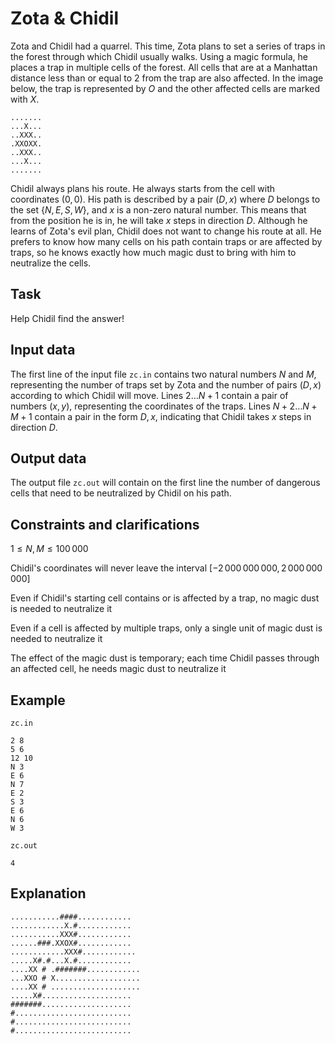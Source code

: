 # Zota & Chidil

Zota and Chidil had a quarrel. This time, Zota plans to set a series of traps in the forest through which Chidil usually walks. Using a magic formula, he places a trap in multiple cells of the forest. All cells that are at a Manhattan distance less than or equal to $2$ from the trap are also affected. In the image below, the trap is represented by $O$ and the other affected cells are marked with $X$.
```
.......
...X...
..XXX..
.XXOXX.
..XXX..
...X...
....... 
```
Chidil always plans his route. He always starts from the cell with coordinates $(0,0)$. His path is described by a pair $(D, x)$ where $D$ belongs to the set $\{N, E, S, W\}$, and $x$ is a non-zero natural number. This means that from the position he is in, he will take $x$ steps in direction $D$. Although he learns of Zota's evil plan, Chidil does not want to change his route at all. He prefers to know how many cells on his path contain traps or are affected by traps, so he knows exactly how much magic dust to bring with him to neutralize the cells.

## Task

Help Chidil find the answer!

## Input data

The first line of the input file `zc.in` contains two natural numbers $N$ and $M$, representing the number of traps set by Zota and the number of pairs $(D, x)$ according to which Chidil will move.
Lines $2 \dots N+1$ contain a pair of numbers $(x, y)$, representing the coordinates of the traps.
Lines $N+2 \dots N+M+1$ contain a pair in the form $D, x$, indicating that Chidil takes $x$ steps in direction $D$.

## Output data

The output file `zc.out` will contain on the first line the number of dangerous cells that need to be neutralized by Chidil on his path.

## Constraints and clarifications

$1 \leq N, M \leq 100\,000$

Chidil's coordinates will never leave the interval $[-2\,000\,000\,000, 2\,000\,000\,000]$

Even if Chidil's starting cell contains or is affected by a trap, no magic dust is needed to neutralize it

Even if a cell is affected by multiple traps, only a single unit of magic dust is needed to neutralize it

The effect of the magic dust is temporary; each time Chidil passes through an affected cell, he needs magic dust to neutralize it

## Example

`zc.in`

```
2 8
5 6
12 10
N 3
E 6
N 7
E 2
S 3
E 6
N 6
W 3
```

`zc.out`

```
4
```

## Explanation

```
...........####............
............X.#............
...........XXX#............
......###.XXOX#............
............XXX#............
.....X#.#...X.#............
....XX # .#######............
...XXO # X...................
....XX # ....................
.....X#....................
#######....................
#..........................
#..........................
#..........................
```